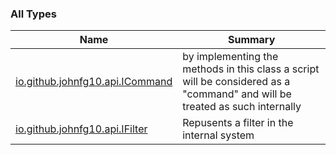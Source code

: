 

### All Types

| Name | Summary |
|---|---|
| [io.github.johnfg10.api.ICommand](../io.github.johnfg10.api/-i-command/index.md) | by implementing the methods in this class a script will be considered as a "command" and will be treated as such internally |
| [io.github.johnfg10.api.IFilter](../io.github.johnfg10.api/-i-filter/index.md) | Repusents a filter in the internal system |
